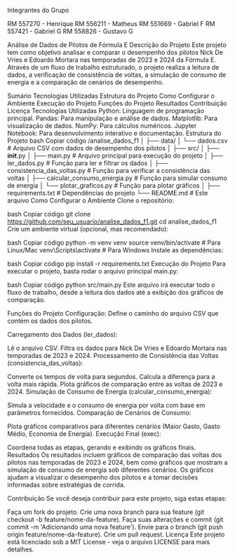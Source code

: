 Integrantes do Grupo

RM 557270 - Henrique
RM 556211 - Matheus
RM 551669 - Gabriel F
RM 557421 - Gabriel G
RM 558826 - Gustavo G

Análise de Dados de Pilotos de Fórmula E
Descrição do Projeto
Este projeto tem como objetivo analisar e comparar o desempenho dos pilotos Nick De Vries e Edoardo Mortara nas temporadas de 2023 e 2024 da Fórmula E. Através de um fluxo de trabalho estruturado, o projeto realiza a leitura de dados, a verificação de consistência de voltas, a simulação de consumo de energia e a comparação de cenários de desempenho.

Sumário
Tecnologias Utilizadas
Estrutura do Projeto
Como Configurar o Ambiente
Execução do Projeto
Funções do Projeto
Resultados
Contribuição
Licença
Tecnologias Utilizadas
Python: Linguagem de programação principal.
Pandas: Para manipulação e análise de dados.
Matplotlib: Para visualização de dados.
NumPy: Para cálculos numéricos.
Jupyter Notebook: Para desenvolvimento interativo e documentação.
Estrutura do Projeto
bash
Copiar código
/analise_dados_f1
│
├── data/
│   └── dados.csv          # Arquivo CSV com dados de desempenho dos pilotos
│
├── src/
│   ├── __init__.py
│   ├── main.py            # Arquivo principal para execução do projeto
│   ├── ler_dados.py       # Função para ler e filtrar os dados
│   ├── consistencia_das_voltas.py # Função para verificar a consistência das voltas
│   ├── calcular_consumo_energia.py # Função para simular consumo de energia
│   └── plotar_graficos.py # Função para plotar gráficos
│
├── requirements.txt        # Dependências do projeto
└── README.md               # Este arquivo
Como Configurar o Ambiente
Clone o repositório:

bash
Copiar código
git clone https://github.com/seu_usuario/analise_dados_f1.git
cd analise_dados_f1
Crie um ambiente virtual (opcional, mas recomendado):

bash
Copiar código
python -m venv venv
source venv/bin/activate   # Para Linux/Mac
venv\Scripts\activate      # Para Windows
Instale as dependências:

bash
Copiar código
pip install -r requirements.txt
Execução do Projeto
Para executar o projeto, basta rodar o arquivo principal main.py:

bash
Copiar código
python src/main.py
Este arquivo irá executar todo o fluxo de trabalho, desde a leitura dos dados até a exibição dos gráficos de comparação.

Funções do Projeto
Configuração: Define o caminho do arquivo CSV que contém os dados dos pilotos.

Carregamento dos Dados (ler_dados):

Lê o arquivo CSV.
Filtra os dados para Nick De Vries e Edoardo Mortara nas temporadas de 2023 e 2024.
Processamento de Consistência das Voltas (consistencia_das_voltas):

Converte os tempos de volta para segundos.
Calcula a diferença para a volta mais rápida.
Plota gráficos de comparação entre as voltas de 2023 e 2024.
Simulação de Consumo de Energia (calcular_consumo_energia):

Simula a velocidade e o consumo de energia por volta com base em parâmetros fornecidos.
Comparação de Cenários de Consumo:

Plota gráficos comparativos para diferentes cenários (Maior Gasto, Gasto Médio, Economia de Energia).
Execução Final (exec):

Coordena todas as etapas, gerando e exibindo os gráficos finais.
Resultados
Os resultados incluem gráficos de comparação das voltas dos pilotos nas temporadas de 2023 e 2024, bem como gráficos que mostram a simulação de consumo de energia sob diferentes cenários. Os gráficos ajudam a visualizar o desempenho dos pilotos e a tomar decisões informadas sobre estratégias de corrida.

Contribuição
Se você deseja contribuir para este projeto, siga estas etapas:

Faça um fork do projeto.
Crie uma nova branch para sua feature (git checkout -b feature/nome-da-feature).
Faça suas alterações e commit (git commit -m 'Adicionando uma nova feature').
Envie para o branch (git push origin feature/nome-da-feature).
Crie um pull request.
Licença
Este projeto está licenciado sob a MIT License - veja o arquivo LICENSE para mais detalhes.
